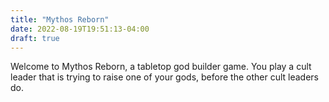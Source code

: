 ```yaml
---
title: "Mythos Reborn"
date: 2022-08-19T19:51:13-04:00
draft: true
---
```


Welcome to Mythos Reborn, a tabletop god builder game. You play a cult leader
that is trying to raise one of your gods, before the other cult leaders do. 
